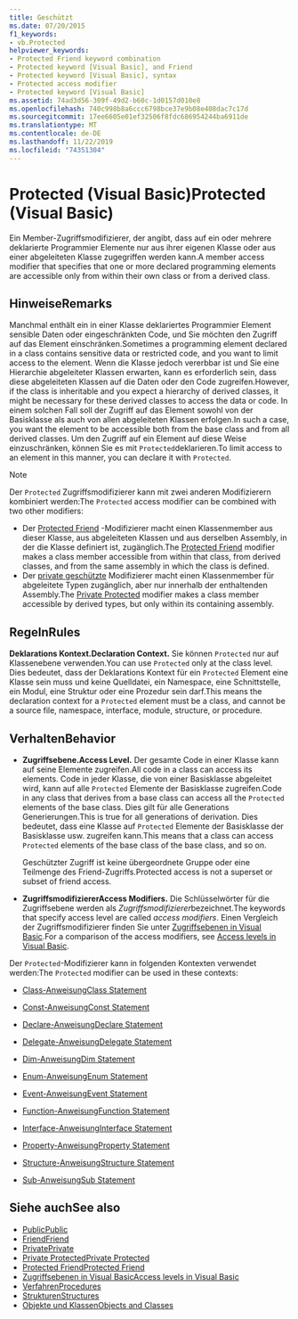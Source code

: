 ```yaml
---
title: Geschützt
ms.date: 07/20/2015
f1_keywords:
- vb.Protected
helpviewer_keywords:
- Protected Friend keyword combination
- Protected keyword [Visual Basic], and Friend
- Protected keyword [Visual Basic], syntax
- Protected access modifier
- Protected keyword [Visual Basic]
ms.assetid: 74ad3d56-309f-49d2-b60c-1d0157d010e8
ms.openlocfilehash: 740c998b8a6ccc6798bce37e9b08e408dac7c17d
ms.sourcegitcommit: 17ee6605e01ef32506f8fdc686954244ba6911de
ms.translationtype: MT
ms.contentlocale: de-DE
ms.lasthandoff: 11/22/2019
ms.locfileid: "74351304"
---
```

# <a name="protected-visual-basic"></a><span data-ttu-id="74002-102">Protected (Visual Basic)</span><span class="sxs-lookup"><span data-stu-id="74002-102">Protected (Visual Basic)</span></span>

<span data-ttu-id="74002-103">Ein Member-Zugriffsmodifizierer, der angibt, dass auf ein oder mehrere deklarierte Programmier Elemente nur aus ihrer eigenen Klasse oder aus einer abgeleiteten Klasse zugegriffen werden kann.</span><span class="sxs-lookup"><span data-stu-id="74002-103">A member access modifier that specifies that one or more declared programming elements are accessible only from within their own class or from a derived class.</span></span>

## <a name="remarks"></a><span data-ttu-id="74002-104">Hinweise</span><span class="sxs-lookup"><span data-stu-id="74002-104">Remarks</span></span>

<span data-ttu-id="74002-105">Manchmal enthält ein in einer Klasse deklariertes Programmier Element sensible Daten oder eingeschränkten Code, und Sie möchten den Zugriff auf das Element einschränken.</span><span class="sxs-lookup"><span data-stu-id="74002-105">Sometimes a programming element declared in a class contains sensitive data or restricted code, and you want to limit access to the element.</span></span> <span data-ttu-id="74002-106">Wenn die Klasse jedoch vererbbar ist und Sie eine Hierarchie abgeleiteter Klassen erwarten, kann es erforderlich sein, dass diese abgeleiteten Klassen auf die Daten oder den Code zugreifen.</span><span class="sxs-lookup"><span data-stu-id="74002-106">However, if the class is inheritable and you expect a hierarchy of derived classes, it might be necessary for these derived classes to access the data or code.</span></span> <span data-ttu-id="74002-107">In einem solchen Fall soll der Zugriff auf das Element sowohl von der Basisklasse als auch von allen abgeleiteten Klassen erfolgen.</span><span class="sxs-lookup"><span data-stu-id="74002-107">In such a case, you want the element to be accessible both from the base class and from all derived classes.</span></span> <span data-ttu-id="74002-108">Um den Zugriff auf ein Element auf diese Weise einzuschränken, können Sie es mit `Protected`deklarieren.</span><span class="sxs-lookup"><span data-stu-id="74002-108">To limit access to an element in this manner, you can declare it with `Protected`.</span></span>

> [!NOTE]
> <span data-ttu-id="74002-109">Der `Protected` Zugriffsmodifizierer kann mit zwei anderen Modifizierern kombiniert werden:</span><span class="sxs-lookup"><span data-stu-id="74002-109">The `Protected` access modifier can be combined with two other modifiers:</span></span>
>
> - <span data-ttu-id="74002-110">Der [Protected Friend](protected-friend.md) -Modifizierer macht einen Klassenmember aus dieser Klasse, aus abgeleiteten Klassen und aus derselben Assembly, in der die Klasse definiert ist, zugänglich.</span><span class="sxs-lookup"><span data-stu-id="74002-110">The [Protected Friend](protected-friend.md) modifier makes a class member accessible from within that class, from derived classes, and from the same assembly in which the class is defined.</span></span>
> - <span data-ttu-id="74002-111">Der [private geschützte](private-protected.md) Modifizierer macht einen Klassenmember für abgeleitete Typen zugänglich, aber nur innerhalb der enthaltenden Assembly.</span><span class="sxs-lookup"><span data-stu-id="74002-111">The [Private Protected](private-protected.md) modifier makes a class member accessible by derived types, but only within its containing assembly.</span></span>

## <a name="rules"></a><span data-ttu-id="74002-112">Regeln</span><span class="sxs-lookup"><span data-stu-id="74002-112">Rules</span></span>

<span data-ttu-id="74002-113">**Deklarations Kontext.**</span><span class="sxs-lookup"><span data-stu-id="74002-113">**Declaration Context.**</span></span> <span data-ttu-id="74002-114">Sie können `Protected` nur auf Klassenebene verwenden.</span><span class="sxs-lookup"><span data-stu-id="74002-114">You can use `Protected` only at the class level.</span></span> <span data-ttu-id="74002-115">Dies bedeutet, dass der Deklarations Kontext für ein `Protected` Element eine Klasse sein muss und keine Quelldatei, ein Namespace, eine Schnittstelle, ein Modul, eine Struktur oder eine Prozedur sein darf.</span><span class="sxs-lookup"><span data-stu-id="74002-115">This means the declaration context for a `Protected` element must be a class, and cannot be a source file, namespace, interface, module, structure, or procedure.</span></span>

## <a name="behavior"></a><span data-ttu-id="74002-116">Verhalten</span><span class="sxs-lookup"><span data-stu-id="74002-116">Behavior</span></span>

- <span data-ttu-id="74002-117">**Zugriffsebene.**</span><span class="sxs-lookup"><span data-stu-id="74002-117">**Access Level.**</span></span> <span data-ttu-id="74002-118">Der gesamte Code in einer Klasse kann auf seine Elemente zugreifen.</span><span class="sxs-lookup"><span data-stu-id="74002-118">All code in a class can access its elements.</span></span> <span data-ttu-id="74002-119">Code in jeder Klasse, die von einer Basisklasse abgeleitet wird, kann auf alle `Protected` Elemente der Basisklasse zugreifen.</span><span class="sxs-lookup"><span data-stu-id="74002-119">Code in any class that derives from a base class can access all the `Protected` elements of the base class.</span></span> <span data-ttu-id="74002-120">Dies gilt für alle Generations Generierungen.</span><span class="sxs-lookup"><span data-stu-id="74002-120">This is true for all generations of derivation.</span></span> <span data-ttu-id="74002-121">Dies bedeutet, dass eine Klasse auf `Protected` Elemente der Basisklasse der Basisklasse usw. zugreifen kann.</span><span class="sxs-lookup"><span data-stu-id="74002-121">This means that a class can access `Protected` elements of the base class of the base class, and so on.</span></span>

     <span data-ttu-id="74002-122">Geschützter Zugriff ist keine übergeordnete Gruppe oder eine Teilmenge des Friend-Zugriffs.</span><span class="sxs-lookup"><span data-stu-id="74002-122">Protected access is not a superset or subset of friend access.</span></span>

- <span data-ttu-id="74002-123">**Zugriffsmodifizierer**</span><span class="sxs-lookup"><span data-stu-id="74002-123">**Access Modifiers.**</span></span> <span data-ttu-id="74002-124">Die Schlüsselwörter für die Zugriffsebene werden als *Zugriffsmodifizierer*bezeichnet.</span><span class="sxs-lookup"><span data-stu-id="74002-124">The keywords that specify access level are called *access modifiers*.</span></span> <span data-ttu-id="74002-125">Einen Vergleich der Zugriffsmodifizierer finden Sie unter [Zugriffsebenen in Visual Basic](../../../visual-basic/programming-guide/language-features/declared-elements/access-levels.md).</span><span class="sxs-lookup"><span data-stu-id="74002-125">For a comparison of the access modifiers, see [Access levels in Visual Basic](../../../visual-basic/programming-guide/language-features/declared-elements/access-levels.md).</span></span>

<span data-ttu-id="74002-126">Der `Protected`-Modifizierer kann in folgenden Kontexten verwendet werden:</span><span class="sxs-lookup"><span data-stu-id="74002-126">The `Protected` modifier can be used in these contexts:</span></span>

- [<span data-ttu-id="74002-127">Class-Anweisung</span><span class="sxs-lookup"><span data-stu-id="74002-127">Class Statement</span></span>](../../../visual-basic/language-reference/statements/class-statement.md)

- [<span data-ttu-id="74002-128">Const-Anweisung</span><span class="sxs-lookup"><span data-stu-id="74002-128">Const Statement</span></span>](../../../visual-basic/language-reference/statements/const-statement.md)

- [<span data-ttu-id="74002-129">Declare-Anweisung</span><span class="sxs-lookup"><span data-stu-id="74002-129">Declare Statement</span></span>](../../../visual-basic/language-reference/statements/declare-statement.md)

- [<span data-ttu-id="74002-130">Delegate-Anweisung</span><span class="sxs-lookup"><span data-stu-id="74002-130">Delegate Statement</span></span>](../../../visual-basic/language-reference/statements/delegate-statement.md)

- [<span data-ttu-id="74002-131">Dim-Anweisung</span><span class="sxs-lookup"><span data-stu-id="74002-131">Dim Statement</span></span>](../../../visual-basic/language-reference/statements/dim-statement.md)

- [<span data-ttu-id="74002-132">Enum-Anweisung</span><span class="sxs-lookup"><span data-stu-id="74002-132">Enum Statement</span></span>](../../../visual-basic/language-reference/statements/enum-statement.md)

- [<span data-ttu-id="74002-133">Event-Anweisung</span><span class="sxs-lookup"><span data-stu-id="74002-133">Event Statement</span></span>](../../../visual-basic/language-reference/statements/event-statement.md)

- [<span data-ttu-id="74002-134">Function-Anweisung</span><span class="sxs-lookup"><span data-stu-id="74002-134">Function Statement</span></span>](../../../visual-basic/language-reference/statements/function-statement.md)

- [<span data-ttu-id="74002-135">Interface-Anweisung</span><span class="sxs-lookup"><span data-stu-id="74002-135">Interface Statement</span></span>](../../../visual-basic/language-reference/statements/interface-statement.md)

- [<span data-ttu-id="74002-136">Property-Anweisung</span><span class="sxs-lookup"><span data-stu-id="74002-136">Property Statement</span></span>](../../../visual-basic/language-reference/statements/property-statement.md)

- [<span data-ttu-id="74002-137">Structure-Anweisung</span><span class="sxs-lookup"><span data-stu-id="74002-137">Structure Statement</span></span>](../../../visual-basic/language-reference/statements/structure-statement.md)

- [<span data-ttu-id="74002-138">Sub-Anweisung</span><span class="sxs-lookup"><span data-stu-id="74002-138">Sub Statement</span></span>](../../../visual-basic/language-reference/statements/sub-statement.md)

## <a name="see-also"></a><span data-ttu-id="74002-139">Siehe auch</span><span class="sxs-lookup"><span data-stu-id="74002-139">See also</span></span>

- [<span data-ttu-id="74002-140">Public</span><span class="sxs-lookup"><span data-stu-id="74002-140">Public</span></span>](../../../visual-basic/language-reference/modifiers/public.md)
- [<span data-ttu-id="74002-141">Friend</span><span class="sxs-lookup"><span data-stu-id="74002-141">Friend</span></span>](../../../visual-basic/language-reference/modifiers/friend.md)
- [<span data-ttu-id="74002-142">Private</span><span class="sxs-lookup"><span data-stu-id="74002-142">Private</span></span>](../../../visual-basic/language-reference/modifiers/private.md)
- [<span data-ttu-id="74002-143">Private Protected</span><span class="sxs-lookup"><span data-stu-id="74002-143">Private Protected</span></span>](private-protected.md)
- [<span data-ttu-id="74002-144">Protected Friend</span><span class="sxs-lookup"><span data-stu-id="74002-144">Protected Friend</span></span>](protected-friend.md)
- [<span data-ttu-id="74002-145">Zugriffsebenen in Visual Basic</span><span class="sxs-lookup"><span data-stu-id="74002-145">Access levels in Visual Basic</span></span>](../../../visual-basic/programming-guide/language-features/declared-elements/access-levels.md)
- [<span data-ttu-id="74002-146">Verfahren</span><span class="sxs-lookup"><span data-stu-id="74002-146">Procedures</span></span>](../../../visual-basic/programming-guide/language-features/procedures/index.md)
- [<span data-ttu-id="74002-147">Strukturen</span><span class="sxs-lookup"><span data-stu-id="74002-147">Structures</span></span>](../../../visual-basic/programming-guide/language-features/data-types/structures.md)
- [<span data-ttu-id="74002-148">Objekte und Klassen</span><span class="sxs-lookup"><span data-stu-id="74002-148">Objects and Classes</span></span>](../../../visual-basic/programming-guide/language-features/objects-and-classes/index.md)
